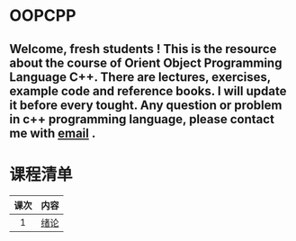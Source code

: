 OOPCPP
====
Welcome, fresh students !
This is the resource about the course of Orient Object Programming Language C++.
There are lectures, exercises, example code and reference books. I will update it before every tought.
Any question or problem in c++ programming language, please contact me with [email](cugwhp@qq.com) .
---
# 课程清单
|课次|内容|
|:---:|:---|
|1|[绪论](./02.%20PPT/Fall/README.md)|
